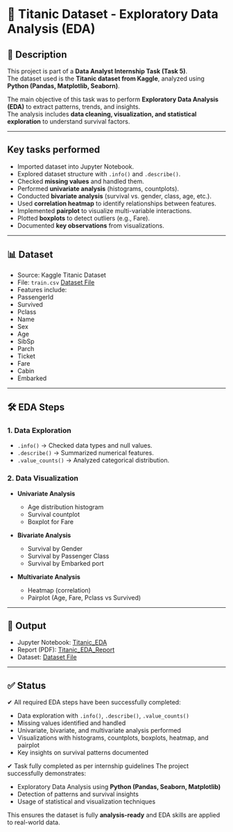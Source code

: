 # 🚢 Titanic Dataset - Exploratory Data Analysis (EDA)

## 📌 Description  
This project is part of a **Data Analyst Internship Task (Task 5)**.  
The dataset used is the **Titanic dataset from Kaggle**, analyzed using **Python (Pandas, Matplotlib, Seaborn)**.  

The main objective of this task was to perform **Exploratory Data Analysis (EDA)** to extract patterns, trends, and insights.  
The analysis includes **data cleaning, visualization, and statistical exploration** to understand survival factors.  

---

## Key tasks performed  

- Imported dataset into Jupyter Notebook.  
- Explored dataset structure with `.info()` and `.describe()`.  
- Checked **missing values** and handled them.  
- Performed **univariate analysis** (histograms, countplots).  
- Conducted **bivariate analysis** (survival vs. gender, class, age, etc.).  
- Used **correlation heatmap** to identify relationships between features.  
- Implemented **pairplot** to visualize multi-variable interactions.  
- Plotted **boxplots** to detect outliers (e.g., Fare).  
- Documented **key observations** from visualizations.  

---

## 📊 Dataset  

- Source: Kaggle Titanic Dataset
- File: `train.csv`  <a href="https://github.com/sabaribala2004-dataanalyst/Exploratory-Data-Analysis-EDA-/blob/main/train.csv"> Dataset File </a>
 - Features include:  
  - PassengerId  
  - Survived  
  - Pclass  
  - Name  
  - Sex  
  - Age  
  - SibSp  
  - Parch  
  - Ticket  
  - Fare  
  - Cabin  
  - Embarked  

---

## 🛠️ EDA Steps  

### 1. Data Exploration  
- `.info()` → Checked data types and null values.  
- `.describe()` → Summarized numerical features.  
- `.value_counts()` → Analyzed categorical distribution.  

### 2. Data Visualization  
- **Univariate Analysis**  
  - Age distribution histogram  
  - Survival countplot  
  - Boxplot for Fare  

- **Bivariate Analysis**  
  - Survival by Gender  
  - Survival by Passenger Class  
  - Survival by Embarked port  

- **Multivariate Analysis**  
  - Heatmap (correlation)  
  - Pairplot (Age, Fare, Pclass vs Survived)  

---

## 📂 Output  

- Jupyter Notebook: <a href="https://github.com/sabaribala2004-dataanalyst/Exploratory-Data-Analysis-EDA-/blob/main/Titanic_EDA.ipynb">Titanic_EDA</a>
- Report (PDF): <a href="https://github.com/sabaribala2004-dataanalyst/Exploratory-Data-Analysis-EDA-/blob/main/Titanic_EDA_Report.pdf">Titanic_EDA_Report</a>
- Dataset: <a href="https://github.com/sabaribala2004-dataanalyst/Exploratory-Data-Analysis-EDA-/blob/main/train.csv"> Dataset File </a> 

---

## ✅ Status  

✔ All required EDA steps have been successfully completed:  
- Data exploration with `.info()`, `.describe()`, `.value_counts()`  
- Missing values identified and handled  
- Univariate, bivariate, and multivariate analysis performed  
- Visualizations with histograms, countplots, boxplots, heatmap, and pairplot  
- Key insights on survival patterns documented  

✔ Task fully completed as per internship guidelines 
The project successfully demonstrates:  
- Exploratory Data Analysis using **Python (Pandas, Seaborn, Matplotlib)**  
- Detection of patterns and survival insights  
- Usage of statistical and visualization techniques  

This ensures the dataset is fully **analysis-ready** and EDA skills are applied to real-world data.  
